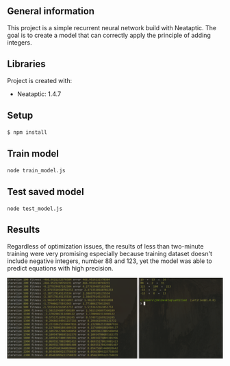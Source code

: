 ## General information
This project is a simple recurrent neural network build with Neataptic. The goal is to create a model that can correctly apply the principle of adding integers.

## Libraries
Project is created with:
* Neataptic: 1.4.7

## Setup
`$ npm install`

## Train model
`node train_model.js`

## Test saved model
`node test_model.js`


## Results

Regardless of optimization issues, the results of less than two-minute training
were very promising especially because training dataset doesn't include
negative integers, number 88 and 123, yet the model was able to predict equations with high precision.

![Results](screenshot.png "screenshot")
